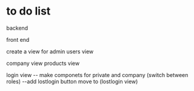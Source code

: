 # to do list

backend

<!-- create admin user
---username
---password
---for security use jwt tokens
---for passowrd use bcrypt -->

<!-- login admin(validation) -->

<!-- create a new user -->

<!-- get the list of all users -->

<!-- user
       name
       password
       email
       address
       phonenumber
       address
         streetname
         city
         postcode -->

<!-- create a companyuser	  -->

<!-- add a product
products
name
price
category
short description
detail description
get the list of all products -->

front end

create a view for admin
users view

company view
products view

login view
-- make componets for private and company (switch between roles)
--add lostlogin button move to (lostlogin view)
